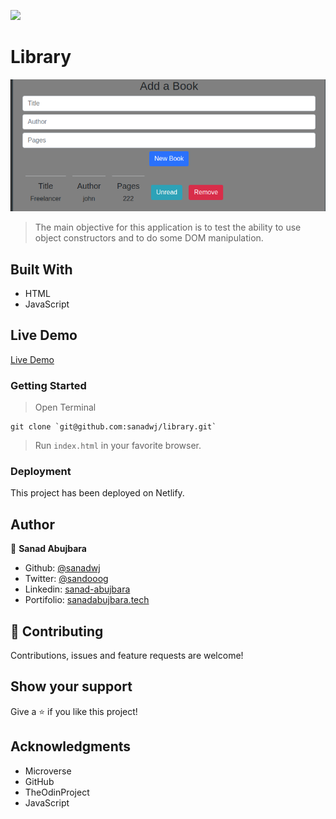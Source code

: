 ![](https://img.shields.io/badge/Microverse-blueviolet)

# Library

![App Preview](./screenshot.png)

> The main objective for this application is to test the ability to use object constructors and to do some DOM manipulation.


## Built With

- HTML
- JavaScript

## Live Demo

[Live Demo](https://sleepy-feynman-40ee54.netlify.app/)





### Getting Started
> Open Terminal
```
git clone `git@github.com:sanadwj/library.git`
```
> Run `index.html` in your favorite browser.


### Deployment

This project has been deployed on Netlify.


## Author


👤 **Sanad Abujbara**

- Github: [@sanadwj](https://github.com/sanadwj)
- Twitter: [@sandooog](https://twitter.com/sandooog)
- Linkedin: [sanad-abujbara](https://linkedin.com/in/sanad-abujbara)
- Portifolio: [sanadabujbara.tech](https://sanadabujbara.tech)

## 🤝 Contributing

Contributions, issues and feature requests are welcome!

## Show your support

Give a ⭐️ if you like this project!

## Acknowledgments

- Microverse
- GitHub
- TheOdinProject
- JavaScript
